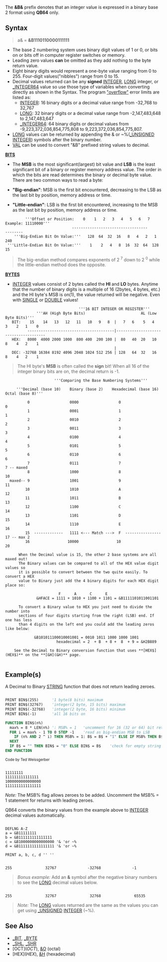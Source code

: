 The **&B&** prefix denotes that an integer value is expressed in a binary base 2 format using **QB64** only.

## Syntax

> a& = **&B1110110000111111**

* The base 2 numbering system uses binary digit values of 1 or 0, or bits on or bits off in computer register switches or memory.
* Leading zero values **can** be omitted as they add nothing to the byte return value.
* Eight binary digits would represent a one-byte value ranging from 0 to 255. Four-digit values("nibbles") range from 0 to 15.
* Decimal values returned can be any **signed** [INTEGER](INTEGER), [LONG](LONG) integer, or [_INTEGER64](_INTEGER64) value so use those type of variables when converting directly as shown in the Syntax. The program ["overflow"](ERROR-Codes) error limits are listed as:
    * [INTEGER](INTEGER): 16 binary digits or a decimal value range from -32,768 to 32,767
    * [LONG](LONG): 32 binary digits or a decimal value range from -2,147,483,648 to 2,147,483,647
    * [_INTEGER64](_INTEGER64): 64 binary digits or decimal values from -9,223,372,036,854,775,808 to 9,223,372,036,854,775,807.
* [LONG](LONG) values can be returned by appending the &amp; or ~%([_UNSIGNED](_UNSIGNED) [INTEGER](INTEGER)) symbols after the binary number.
* [VAL](VAL) can be used to convert "&B" prefixed string values to decimal.

**[BITS](_BIT)**

* The **MSB** is the most significant(largest) bit value and **LSB** is the least significant bit of a binary or register memory address value. The order in which the bits are read determines the binary or decimal byte value. There are two common ways to read a byte:

* **"Big-endian"**: MSB is the first bit encountered, decreasing to the LSB as the last bit by position, memory address or time.
* **"Little-endian"**: LSB is the first bit encountered, increasing to the MSB as the last bit by position, memory address or time.

```text
         '''Offset or Position:    0    1   2   3   4   5   6   7      Example: 11110000'''
                              ----------------------------------             --------
    '''Big-Endian Bit On Value:'''   128  64  32  16   8   4   2   1                 240
 '''Little-Endian Bit On Value:'''    1    2   4   8  16  32  64  128                 15
```

> The big-endian method compares exponents of 2 <sup>7</sup> down to 2 <sup>0</sup> while the little-endian method does the opposite. 

**[BYTES](_BYTE)**

* [INTEGER](INTEGER) values consist of 2 bytes called the **HI** and **LO** bytes. Anytime that the number of binary digits is a multiple of 16 (2bytes, 4 bytes, etc.) and the HI byte's MSB is on(1), the value returned will be negative. Even with [SINGLE](SINGLE) or [DOUBLE](DOUBLE) values! 

```text
                                 '''16 BIT INTEGER OR REGISTER'''
              '''AH (High Byte Bits)                         AL (Low Byte Bits)'''
   BIT:    15    14   13   12   11   10   9   8  |   7   6    5   4    3    2   1    0
          ---------------------------------------|--------------------------------------
   HEX:   8000  4000 2000 1000  800 400  200 100 |  80   40  20   10   8    4   2    1
                                                 |
   DEC: -32768 16384 8192 4096 2048 1024 512 256 | 128   64  32   16   8    4   2    1
```

> The HI byte's **MSB** is often called the **sign** bit! When all 16 of the integer binary bits are on, the decimal return is -1.  

```text
                      '''Comparing the Base Numbering Systems'''

     '''Decimal (base 10)    Binary (base 2)    Hexadecimal (base 16)    Octal (base 8)'''

          0                  0000                  0                     0
          1                  0001                  1                     1
          2                  0010                  2                     2
          3                  0011                  3                     3
          4                  0100                  4                     4
          5                  0101                  5                     5
          6                  0110                  6                     6
          7                  0111                  7                     7 -- maxed
          8                  1000                  8                    10
  maxed-- 9                  1001                  9                    11
         10                  1010                  A                    12
         11                  1011                  B                    13
         12                  1100                  C                    14
         13                  1101                  D                    15
         14                  1110                  E                    16
         15  -------------   1111 <--- Match --->  F  ----------------  17 -- max 2
         16                 10000                 10                    20
        
      When the Decimal value is 15, the other 2 base systems are all maxed out!
      The Binary values can be compared to all of the HEX value digit values so
      it is possible to convert between the two quite easily. To convert a HEX
      value to Binary just add the 4 binary digits for each HEX digit place so:

                        F      A      C      E 
              &HFACE = 1111 + 1010 + 1100 + 1101 = &B1111101011001101

      To convert a Binary value to HEX you just need to divide the number into
      sections of four digits starting from the right (LSB) end. If one has less
      than 4 digits on the left end you could add the leading zeros like below:
 
             &B101011100010001001 = 0010 1011 1000 1000 1001  
                       hexadecimal = 2  + B  + 8 +  8  + 9 = &H2B889 

    See the Decimal to Binary conversion function that uses **[HEX$](HEX$)** on the **[&H](&H)** page.
 
```

## Example(s)

A Decimal to Binary [STRING](STIRNG) function that does not return leading zeroes.

```vb

PRINT BIN$(255)      '1 byte(8 bits) maximum
PRINT BIN$(32767)    'integer(2 byte, 15 bits) maximum
PRINT BIN$(-32768)   'integer(2 byte, 16 bits) minimum
PRINT BIN$(-1)       'all 16 bits on 

FUNCTION BIN$(n%)
  max% = 8 * LEN(n%) ': MSB% = 1   'uncomment for 16 (32 or 64) bit returns
  FOR i = max% - 1 TO 0 STEP -1    'read as big-endian MSB to LSB
    IF (n% AND 2 ^ i) THEN MSB% = 1: B$ = B$ + "1" ELSE IF MSB% THEN B$ = B$ + "0"
  NEXT
  IF B$ = "" THEN BIN$ = "0" ELSE BIN$ = B$    'check for empty string
END FUNCTION

```

<sub>Code by Ted Weissgerber</sub>

```text

11111111
111111111111111
1000000000000000
1111111111111111

```

*Note:* The MSB% flag allows zeroes to be added. Uncomment the MSB% = 1 statement for returns with leading zeroes.

QB64 converts the binary values from the example above to [INTEGER](INTEGER) decimal values automatically.

```VB

DEFLNG A-Z
a = &B11111111
b = &B111111111111111
c = &B1000000000000000 '& 'or ~%
d = &B1111111111111111 '& 'or ~%

PRINT a, b, c, d '' ''

```

```text

255               32767              -32768              -1

```

> *Bonus example:* Add an **&** symbol after the negative binary numbers to see the [LONG](LONG) decimal values below.

```text

255               32767               32768               65535

```

> *Note:* The [LONG](LONG) values returned are the same as the values you can get using [_UNSIGNED](_UNSIGNED) [INTEGER](INTEGER) (~%).

## See Also

* [_BIT](_BIT), [_BYTE](_BYTE)
* [_SHL](_SHL), [_SHR](_SHR)
* [OCT$](OCT$), [&O](&O) (octal)
* [HEX$](HEX$), [&H](&H) (hexadecimal)
